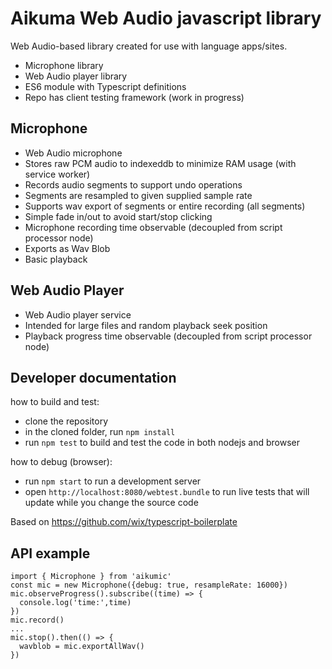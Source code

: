# Aikuma Web Audio javascript library

Web Audio-based library created for use with language apps/sites.

 - Microphone library
 - Web Audio player library
 - ES6 module with Typescript definitions
 - Repo has client testing framework (work in progress)

## Microphone
 - Web Audio microphone 
 - Stores raw PCM audio to indexeddb to minimize RAM usage (with service worker)
 - Records audio segments to support undo operations
 - Segments are resampled to given supplied sample rate
 - Supports wav export of segments or entire recording (all segments)
 - Simple fade in/out to avoid start/stop clicking
 - Microphone recording time observable (decoupled from script processor node)
 - Exports as Wav Blob
 - Basic playback

## Web Audio Player
 - Web Audio player service
 - Intended for large files and random playback seek position
 - Playback progress time observable (decoupled from script processor node)

## Developer documentation
how to build and test:
 - clone the repository
 - in the cloned folder, run `npm install`
 - run `npm test` to build and test the code in both nodejs and browser

how to debug (browser):
 - run `npm start` to run a development server
 - open `http://localhost:8080/webtest.bundle` to run live tests that will update while you change the source code

Based on https://github.com/wix/typescript-boilerplate

## API example

```
import { Microphone } from 'aikumic'
const mic = new Microphone({debug: true, resampleRate: 16000})
mic.observeProgress().subscribe((time) => {
  console.log('time:',time)
})
mic.record()
...
mic.stop().then(() => {
  wavblob = mic.exportAllWav()
})
```

